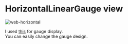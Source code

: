 # HorizontalLinearGauge view
![web-horizontal](https://user-images.githubusercontent.com/6020549/164379617-143ab49b-af77-4cfe-9d65-6f213d724d28.jpg)

I used [this](https://canvas-gauges.com/) for gauge display.   
You can easily change the gauge design.   

